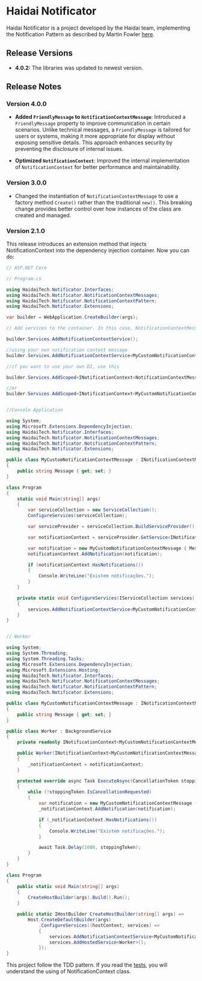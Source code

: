# Haidai Notificator

Haidai Notificator is a project developed by the Haidai team, implementing the Notification Pattern as described by Martin Fowler [here](https://www.martinfowler.com/eaaDev/Notification.html).

## Release Versions

- **4.0.2:** The libraries was updated to newest version.

## Release Notes

### Version 4.0.0

- **Added `FriendlyMessage` to `NotificationContextMessage`**: Introduced a `FriendlyMessage` property to improve communication in certain scenarios. Unlike technical messages, a `FriendlyMessage` is tailored for users or systems, making it more appropriate for display without exposing sensitive details. This approach enhances security by preventing the disclosure of internal issues.  

- **Optimized `NotificationContext`**: Improved the internal implementation of `NotificationContext` for better performance and maintainability.

### Version 3.0.0

- Changed the instantiation of `NotificationContextMessage` to use a factory method `Create()` rather than the traditional `new()`. This breaking change provides better control over how instances of the class are created and managed.

### Version 2.1.0

This release introduces an extension method that injects NotificationContext into the dependency injection container. Now you can do:

```csharp
// ASP.NET Core 

// Program.cs

using HaidaiTech.Notificator.Interfaces;
using HaidaiTech.Notificator.NotificationContextMessages;
using HaidaiTech.Notificator.NotificationContextPattern;
using HaidaiTech.Notificator.Extensions;

var builder = WebApplication.CreateBuilder(args);

// Add services to the container. In this case, NotificationContextMessage will be used

builder.Services.AddNotificationContextService();

//using your own notification context message
builder.Services.AddNotificationContextService<MyCustomNotificationContextMessage>();

//if you want to use your own DI, use this

builder.Services.AddScoped<INotificationContext<NotificationContextMessage>, NotificationContext<NotificationContextMessage>>();

//or 
builder.Services.AddScoped<INotificationContext<MyCustomNotificationContextMessage>, NotificationContext<MyCustomNotificationContextMessage>>();

```

```csharp

//Console Application

using System;
using Microsoft.Extensions.DependencyInjection;
using HaidaiTech.Notificator.Interfaces;
using HaidaiTech.Notificator.NotificationContextMessages;
using HaidaiTech.Notificator.NotificationContextPattern;
using HaidaiTech.Notificator.Extensions;

public class MyCustomNotificationContextMessage : INotificationContextMessage
{
    public string Message { get; set; }
}

class Program
{
    static void Main(string[] args)
    {
        var serviceCollection = new ServiceCollection();
        ConfigureServices(serviceCollection);

        var serviceProvider = serviceCollection.BuildServiceProvider();

        var notificationContext = serviceProvider.GetService<INotificationContext<MyCustomNotificationContextMessage>>();

        var notification = new MyCustomNotificationContextMessage { Message = "Nova notificação" };
        notificationContext.AddNotification(notification);

        if (notificationContext.HasNotifications())
        {
            Console.WriteLine("Existem notificações.");
        }
    }

    private static void ConfigureServices(IServiceCollection services)
    {
        services.AddNotificationContextService<MyCustomNotificationContextMessage>();
    }
}
```

```csharp

// Worker

using System;
using System.Threading;
using System.Threading.Tasks;
using Microsoft.Extensions.DependencyInjection;
using Microsoft.Extensions.Hosting;
using HaidaiTech.Notificator.Interfaces;
using HaidaiTech.Notificator.NotificationContextMessages;
using HaidaiTech.Notificator.NotificationContextPattern;
using HaidaiTech.Notificator.Extensions;

public class MyCustomNotificationContextMessage : INotificationContextMessage
{
    public string Message { get; set; }
}

public class Worker : BackgroundService
{
    private readonly INotificationContext<MyCustomNotificationContextMessage> _notificationContext;

    public Worker(INotificationContext<MyCustomNotificationContextMessage> notificationContext)
    {
        _notificationContext = notificationContext;
    }

    protected override async Task ExecuteAsync(CancellationToken stoppingToken)
    {
        while (!stoppingToken.IsCancellationRequested)
        {
            var notification = new MyCustomNotificationContextMessage { Message = "Nova notificação" };
            _notificationContext.AddNotification(notification);

            if (_notificationContext.HasNotifications())
            {
                Console.WriteLine("Existem notificações.");
            }

            await Task.Delay(1000, stoppingToken);
        }
    }
}

class Program
{
    public static void Main(string[] args)
    {
        CreateHostBuilder(args).Build().Run();
    }

    public static IHostBuilder CreateHostBuilder(string[] args) =>
        Host.CreateDefaultBuilder(args)
            .ConfigureServices((hostContext, services) =>
            {
                services.AddNotificationContextService<MyCustomNotificationContextMessage>();
                services.AddHostedService<Worker>();
            });
}
```

This project follow the TDD pattern. If you read the [tests](https://github.com/Haidai-Tech/HaidaiTech.Notificator/tree/main/tests), you will understand the using of NotificationContext class.
